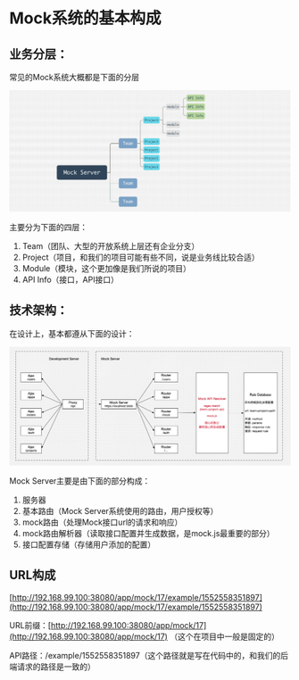# Mock系统的基本构成

## 业务分层：

常见的Mock系统大概都是下面的分层

![](../assets/mock-server-comps.png)

主要分为下面的四层：

1. Team（团队、大型的开放系统上层还有企业分支）
2. Project（项目，和我们的项目可能有些不同，说是业务线比较合适）
3. Module（模块，这个更加像是我们所说的项目）
4. API Info（接口，API接口）

## 技术架构：

在设计上，基本都遵从下面的设计：

![](../assets/mock-system.png)

Mock Server主要是由下面的部分构成：

1. 服务器
2. 基本路由（Mock Server系统使用的路由，用户授权等）
3. mock路由（处理Mock接口url的请求和响应）
4. mock路由解析器（读取接口配置并生成数据，是mock.js最重要的部分）
5. 接口配置存储（存储用户添加的配置）

## URL构成

[http://192.168.99.100:38080/app/mock/17/example/1552558351897](http://192.168.99.100:38080/app/mock/17/example/1552558351897)

URL前缀：[http://192.168.99.100:38080/app/mock/17](http://192.168.99.100:38080/app/mock/17) （这个在项目中一般是固定的）

API路径：/example/1552558351897（这个路径就是写在代码中的，和我们的后端请求的路径是一致的）



